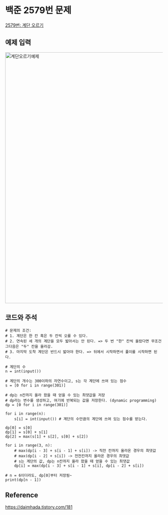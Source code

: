 # 백준 2579번 문제

[2579번: 계단 오르기](https://www.acmicpc.net/problem/2579)

## 예제 입력
<img width="800" alt="계단오르기예제" src="https://user-images.githubusercontent.com/59908525/145949481-56c144e5-c43e-4ed7-a82c-f748366fc740.PNG">

## 코드와 주석
```
# 문제의 조건:
# 1. 계단은 한 칸 혹은 두 칸씩 오를 수 있다.
# 2. 연속된 세 개의 계단을 모두 밟아서는 안 된다. => 두 번 "한" 칸씩 올랐다면 무조건 그다음은 "두" 칸을 올라감.
# 3. 마지막 도착 계단은 반드시 밟아야 한다. => 뒤에서 시작하면서 풀이를 시작하면 된다.

# 계단의 수
n = int(input())

# 계단의 개수는 300이하의 자연수이고, s는 각 계단에 쓰여 있는 점수
s = [0 for i in range(301)]

# dp는 n칸까지 올라 왔을 때 얻을 수 있는 최댓값을 저장
# dp라는 변수를 생성하고, 여기에 반복되는 값을 저장한다. (dynamic programming)
dp = [0 for i in range(301)]

for i in range(n):
    s[i] = int(input()) # 계단의 수만큼의 계단에 쓰여 있는 점수를 받는다.

dp[0] = s[0]
dp[1] = s[0] + s[1]
dp[2] = max(s[1] + s[2], s[0] + s[2])

for i in range(3, n):
    # max(dp[i - 3] + s[i - 1] + s[i]) -> 직전 칸까지 올라온 경우의 최댓값
    # max(dp[i - 2] + s[i]) -> 전전칸까지 올라온 경우의 최댓값
    # s는 계단의 값, dp는 n칸까지 올라 왔을 때 얻을 수 있는 최댓값
    dp[i] = max(dp[i - 3] + s[i - 1] + s[i], dp[i - 2] + s[i])

# n = 6이더라도, dp[0]부터 저장됨~
print(dp[n - 1])

```

## Reference
https://daimhada.tistory.com/181